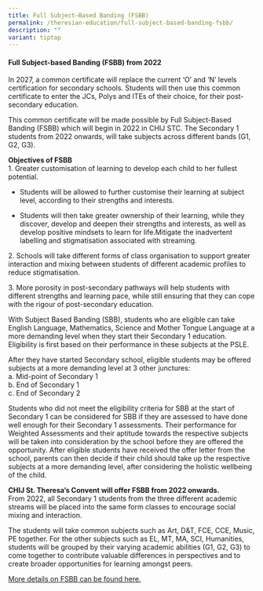 ```yaml
---
title: Full Subject–Based Banding (FSBB)
permalink: /theresian-education/full-subject-based-banding-fsbb/
description: ""
variant: tiptap
---
```

<h4><strong>Full Subject-based Banding (FSBB) from 2022</strong></h4>
<p>In 2027, a common certificate will replace the current ‘O’ and ‘N’ levels
certification for secondary schools. Students will then use this common
certificate to enter the JCs, Polys and ITEs of their choice, for their
post-secondary education.</p>
<p>This common certificate will be made possible by Full Subject-Based Banding
(FSBB) which will begin in 2022 in CHIJ STC. The Secondary 1 students from
2022 onwards, will take subjects across different bands (G1, G2, G3).</p>
<p><strong>Objectives of FSBB<br></strong>1. Greater customisation of learning
to develop each child to her fullest potential.</p>
<ul data-tight="true" class="tight">
<li>
<p>Students will be allowed to further customise their learning at subject
level, according to their strengths and interests.</p>
</li>
<li>
<p>Students will then take greater ownership of their learning, while they
discover, develop and deepen their strengths and interests, as well as
develop positive mindsets to learn for life.Mitigate the inadvertent labelling
and stigmatisation associated with streaming.</p>
</li>
</ul>
<p>2. Schools will take different forms of class organisation to support
greater interaction and mixing between students of different academic profiles
to reduce stigmatisation.</p>
<p>3. More porosity in post-secondary pathways will help students with different
strengths and learning pace, while still ensuring that they can cope with
the rigour of post-secondary education.</p>
<p>With Subject Based Banding (SBB), students who are eligible can take English
Language, Mathematics, Science and Mother Tongue Language at a more demanding
level when they start their Secondary 1 education. Eligibility is first
based on their performance in these subjects at the PSLE.</p>
<p>After they have started Secondary school, eligible students may be offered
subjects at a more demanding level at 3 other junctures:
<br>a. Mid-point of Secondary 1
<br>b. End of Secondary 1
<br>c. End of Secondary 2&nbsp;</p>
<p>Students who did not meet the eligibility criteria for SBB at the start
of Secondary 1 can be considered for SBB if they are assessed to have done
well enough for their Secondary 1 assessments. Their performance for Weighted
Assessments and their aptitude towards the respective subjects will be
taken into consideration by the school before they are offered the opportunity.
After eligible students have received the offer letter from the school,
parents can then decide if their child should take up the respective subjects
at a more demanding level, after considering the holistic wellbeing of
the child.</p>
<p><strong>CHIJ St. Theresa’s Convent will offer FSBB from 2022 onwards.<br></strong>From
2022, all Secondary 1 students from the three different academic streams
will be placed into the same form classes to encourage social mixing and
interaction.</p>
<p>The students will take common subjects such as Art, D&amp;T, FCE, CCE,
Music, PE together. For the other subjects such as EL, MT, MA, SCI, Humanities,
students will be grouped by their varying academic abilities (G1, G2, G3)
to come together to contribute valuable differences in perspectives and
to create broader opportunities for learning amongst peers.</p>
<p><a href="https://www.moe.gov.sg/microsites/psle-fsbb/full-subject-based-banding/main.html" rel="noopener nofollow" target="_blank">More details on FSBB can be found here.</a>
</p>
<p></p>
<p></p>
<p></p>
<p></p>
<p></p>
